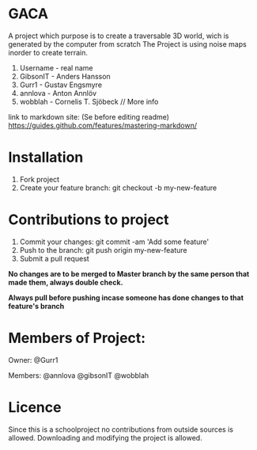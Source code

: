 # GACA

A project which purpose is to create a traversable 3D world, wich is generated by the computer from scratch
The Project is using noise maps inorder to create terrain. 
1. Username - real name
1. GibsonIT - Anders Hansson
1. Gurr1 - Gustav Engsmyre
1. annlova - Anton Annlöv
1. wobblah - Cornelis T. Sjöbeck
// More info

link to markdown site: (Se before editing readme) https://guides.github.com/features/mastering-markdown/

# Installation

1. Fork project
1. Create your feature branch: git checkout -b my-new-feature


# Contributions to project
1. Commit your changes: git commit -am 'Add some feature'
1. Push to the branch: git push origin my-new-feature
1. Submit a pull request

**No changes are to be merged to Master branch by the same person that made them, always double check.**

**Always pull before pushing incase someone has done changes to that feature's branch**


# Members of Project:
Owner: @Gurr1

Members: 
@annlova
@gibsonIT
@wobblah

# Licence
Since this is a schoolproject no contributions from outside sources is allowed. 
Downloading and modifying the project is allowed. 

 

